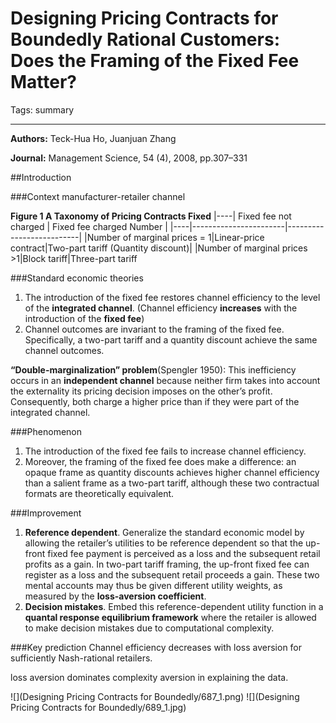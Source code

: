 # Designing Pricing Contracts for Boundedly Rational Customers: Does the Framing of the Fixed Fee Matter?

Tags: summary

---

**Authors:** Teck-Hua Ho, Juanjuan Zhang

**Journal:** Management Science, 54 (4), 2008, pp.307–331

##Introduction

###Context
manufacturer-retailer channel

**Figure 1 A Taxonomy of Pricing Contracts Fixed**
|----| Fixed fee not charged | Fixed fee charged Number |
|----|-----------------------|--------------------------|
|Number of marginal prices = 1|Linear-price contract|Two-part tariff (Quantity discount)|
|Number of marginal prices >1|Block tariff|Three-part tariff

###Standard economic theories
1. The introduction of the fixed fee restores channel
efficiency to the level of the **integrated channel**. (Channel efficiency **increases** with the introduction of the **fixed fee**)
2. Channel outcomes are invariant to the framing of
the fixed fee. Specifically, a two-part tariff and a quantity discount achieve the same channel outcomes.

**“Double-marginalization” problem**(Spengler 1950): 
This inefficiency occurs in an **independent channel** because neither firm takes into account the externality its pricing decision imposes on the other’s profit. Consequently, both charge a higher price than if they were part of the integrated channel.

###Phenomenon
1. The introduction of the fixed fee fails to increase channel efficiency. 
2. Moreover, the framing of the fixed fee does make a difference: an opaque frame as quantity discounts achieves higher channel efficiency than a salient frame as a two-part tariff, although these two contractual formats are theoretically equivalent.

###Improvement
1. **Reference dependent**. Generalize the standard economic model by allowing the retailer’s utilities to be reference dependent so that the up-front fixed fee payment is perceived as a loss and the subsequent retail profits as a gain. 
In two-part tariff framing, the up-front fixed fee can register as a loss and the subsequent retail proceeds a gain. These two mental accounts may thus be given different utility weights, as measured by the **loss-aversion coefficient**.
2. **Decision mistakes**. Embed this reference-dependent utility function in a **quantal response equilibrium framework** where the retailer is allowed to make decision mistakes due to computational complexity.

###Key prediction
Channel efficiency decreases with loss aversion for sufficiently Nash-rational retailers. 

loss aversion dominates complexity aversion in explaining the data.

![](Designing Pricing Contracts for Boundedly/687_1.png)
![](Designing Pricing Contracts for Boundedly/689_1.jpg)



